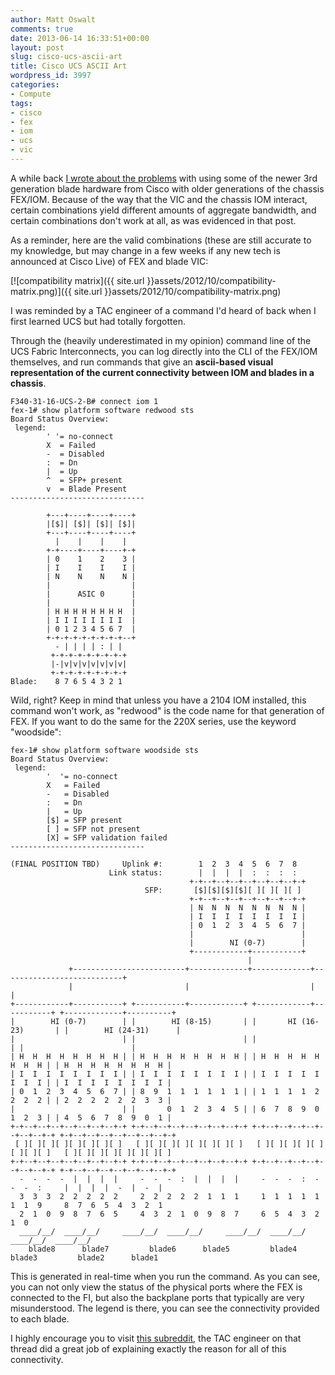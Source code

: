 ```yaml
---
author: Matt Oswalt
comments: true
date: 2013-06-14 16:33:51+00:00
layout: post
slug: cisco-ucs-ascii-art
title: Cisco UCS ASCII Art
wordpress_id: 3997
categories:
- Compute
tags:
- cisco
- fex
- iom
- ucs
- vic
---
```


A while back [I wrote about the problems](http://keepingitclassless.net/2012/10/cisco-ucs-b200-m3-invalid-adaptor-iocard/) with using some of the newer 3rd generation blade hardware from Cisco with older generations of the chassis FEX/IOM. Because of the way that the VIC and the chassis IOM interact, certain combinations yield different amounts of aggregate bandwidth, and certain combinations don't work at all, as was evidenced in that post.

As a reminder, here are the valid combinations (these are still accurate to my knowledge, but may change in a few weeks if any new tech is announced at Cisco Live) of FEX and blade VIC:

[![compatibility matrix]({{ site.url }}assets/2012/10/compatibility-matrix.png)]({{ site.url }}assets/2012/10/compatibility-matrix.png)

I was reminded by a TAC engineer of a command I'd heard of back when I first learned UCS but had totally forgotten.

Through the (heavily underestimated in my opinion) command line of the UCS Fabric Interconnects, you can log directly into the CLI of the FEX/IOM themselves, and run commands that give an **ascii-based visual representation of the current connectivity between IOM and blades in a chassis**.
    
    F340-31-16-UCS-2-B# connect iom 1
    fex-1# show platform software redwood sts
    Board Status Overview:
     legend:
            ' '= no-connect
            X  = Failed
            -  = Disabled
            :  = Dn
            |  = Up
            ^  = SFP+ present
            v  = Blade Present
    ------------------------------
    
            +---+----+----+----+
            |[$]| [$]| [$]| [$]|
            +---+----+----+----+
              |    |    |    |
            +-+----+----+----+-+
            | 0    1    2    3 |
            | I    I    I    I |
            | N    N    N    N |
            |                  |
            |      ASIC 0      |
            |                  |
            | H H H H H H H H  |
            | I I I I I I I I  |
            | 0 1 2 3 4 5 6 7  |
            +-+-+-+-+-+-+-+-+--+
              - | | | | : | |
             +-+-+-+-+-+-+-+-+
             |-|v|v|v|v|v|v|v|
             +-+-+-+-+-+-+-+-+
    Blade:    8 7 6 5 4 3 2 1


Wild, right? Keep in mind that unless you have a 2104 IOM installed, this command won't work, as "redwood" is the code name for that generation of FEX. If you want to do the same for the 220X series, use the keyword "woodside":
    
    fex-1# show platform software woodside sts
    Board Status Overview:
     legend:
            '  '= no-connect
            X   = Failed
            -   = Disabled
            :   = Dn
            |   = Up
            [$] = SFP present
            [ ] = SFP not present
            [X] = SFP validation failed
    ------------------------------
    
    (FINAL POSITION TBD)     Uplink #:        1  2  3  4  5  6  7  8
                          Link status:        |  |  |  |  :  :  :  :
                                            +-+--+--+--+--+--+--+--+-+
                                  SFP:       [$][$][$][$][ ][ ][ ][ ]
                                            +-+--+--+--+--+--+--+--+-+
                                            | N  N  N  N  N  N  N  N |
                                            | I  I  I  I  I  I  I  I |
                                            | 0  1  2  3  4  5  6  7 |
                                            |                        |
                                            |        NI (0-7)        |
                                            +------------+-----------+
                                                         |
                 +-------------------------+-------------+-------------+---------------------------+
                 |                         |                           |                           |
    +------------+-----------+ +-----------+------------+ +------------+-----------+ +-------------+----------+
    |        HI (0-7)        | |        HI (8-15)       | |       HI (16-23)       | |        HI (24-31)      |
    |                        | |                        | |                        | |                        |
    | H  H  H  H  H  H  H  H | | H  H  H  H  H  H  H  H | | H  H  H  H  H  H  H  H | | H  H  H  H  H  H  H  H |
    | I  I  I  I  I  I  I  I | | I  I  I  I  I  I  I  I | | I  I  I  I  I  I  I  I | | I  I  I  I  I  I  I  I |
    | 0  1  2  3  4  5  6  7 | | 8  9  1  1  1  1  1  1 | | 1  1  1  1  2  2  2  2 | | 2  2  2  2  2  2  3  3 |
    |                        | |       0  1  2  3  4  5 | | 6  7  8  9  0  1  2  3 | | 4  5  6  7  8  9  0  1 |
    +-+--+--+--+--+--+--+--+-+ +-+--+--+--+--+--+--+--+-+ +-+--+--+--+--+--+--+--+-+ +-+--+--+--+--+--+--+--+-+
     [ ][ ][ ][ ][ ][ ][ ][ ]   [ ][ ][ ][ ][ ][ ][ ][ ]   [ ][ ][ ][ ][ ][ ][ ][ ]   [ ][ ][ ][ ][ ][ ][ ][ ]
    +-+--+--+--+--+--+--+--+-+ +-+--+--+--+--+--+--+--+-+ +-+--+--+--+--+--+--+--+-+ +-+--+--+--+--+--+--+--+-+
      -  -  -  -  |  |  |  |     -  -  -  :  |  |  |  |     -  -  -  :  -  -  -  :     |  |  |  |  -  |  -  |
      3  3  3  2  2  2  2  2     2  2  2  2  2  1  1  1     1  1  1  1  1  1  1  9     8  7  6  5  4  3  2  1
      2  1  0  9  8  7  6  5     4  3  2  1  0  9  8  7     6  5  4  3  2  1  0
      ____/__/  ____/__/     ____/__/  ____/__/     ____/__/  ____/__/     ____/__/  ____/__/  
        blade8      blade7         blade6      blade5         blade4      blade3         blade2      blade1

This is generated in real-time when you run the command. As you can see, you can not only view the status of the physical ports where the FEX is connected to the FI, but also the backplane ports that typically are very misunderstood. The legend is there, you can see the connectivity provided to each blade.

I highly encourage you to visit [this subreddit](http://www.reddit.com/r/Cisco/comments/1c8iz0/cisco_ucs_b200_m3_invalid_adapter_iocard_gotcha/), the TAC engineer on that thread did a great job of explaining exactly the reason for all of this connectivity.
